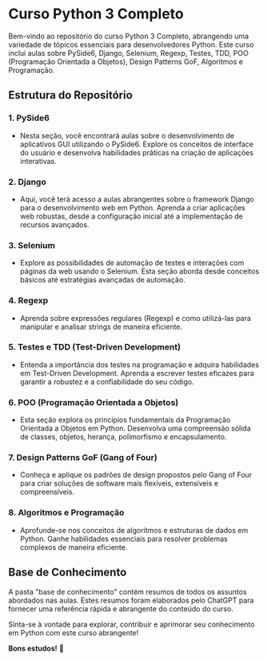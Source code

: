 # Curso Python 3 Completo

Bem-vindo ao repositório do curso Python 3 Completo, abrangendo uma variedade de tópicos essenciais para desenvolvedores Python. Este curso inclui aulas sobre PySide6, Django, Selenium, Regexp, Testes, TDD, POO (Programação Orientada a Objetos), Design Patterns GoF, Algoritmos e Programação.

## Estrutura do Repositório

### 1. PySide6
- Nesta seção, você encontrará aulas sobre o desenvolvimento de aplicativos GUI utilizando o PySide6. Explore os conceitos de interface do usuário e desenvolva habilidades práticas na criação de aplicações interativas.

### 2. Django
- Aqui, você terá acesso a aulas abrangentes sobre o framework Django para o desenvolvimento web em Python. Aprenda a criar aplicações web robustas, desde a configuração inicial até a implementação de recursos avançados.

### 3. Selenium
- Explore as possibilidades de automação de testes e interações com páginas da web usando o Selenium. Esta seção aborda desde conceitos básicos até estratégias avançadas de automação.

### 4. Regexp
- Aprenda sobre expressões regulares (Regexp) e como utilizá-las para manipular e analisar strings de maneira eficiente.

### 5. Testes e TDD (Test-Driven Development)
- Entenda a importância dos testes na programação e adquira habilidades em Test-Driven Development. Aprenda a escrever testes eficazes para garantir a robustez e a confiabilidade do seu código.

### 6. POO (Programação Orientada a Objetos)
- Esta seção explora os princípios fundamentais da Programação Orientada a Objetos em Python. Desenvolva uma compreensão sólida de classes, objetos, herança, polimorfismo e encapsulamento.

### 7. Design Patterns GoF (Gang of Four)
- Conheça e aplique os padrões de design propostos pelo Gang of Four para criar soluções de software mais flexíveis, extensíveis e compreensíveis.

### 8. Algoritmos e Programação
- Aprofunde-se nos conceitos de algoritmos e estruturas de dados em Python. Ganhe habilidades essenciais para resolver problemas complexos de maneira eficiente.

## Base de Conhecimento
A pasta "base de conhecimento" contém resumos de todos os assuntos abordados nas aulas. Estes resumos foram elaborados pelo ChatGPT para fornecer uma referência rápida e abrangente do conteúdo do curso.

Sinta-se à vontade para explorar, contribuir e aprimorar seu conhecimento em Python com este curso abrangente!

**Bons estudos!** 🚀
